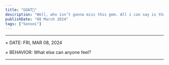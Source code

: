 ```yaml
---
title: "GOAT👑"
description: "Well, who isn’t gonna miss this gem. All i can say is thank you. Thank You for being the you. The Godfather of Shonen Manga. You should see how many guys are fangirling over you."
publishDate: "08 March 2024"
tags: ["Sensei"]
---
```



---
× DATE: FRI, MAR 08, 2024

× BEHAVIOR: What else can anyone feel?

---
